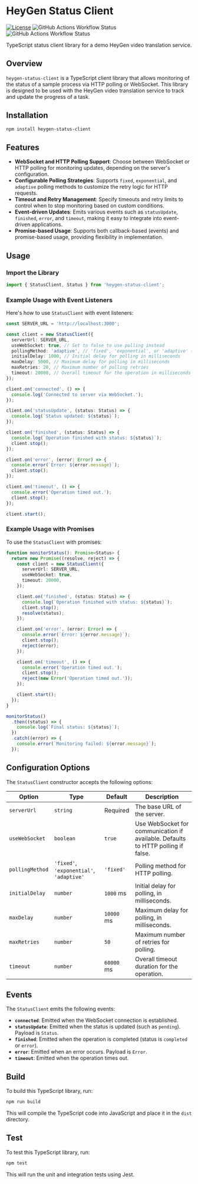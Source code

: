 
# HeyGen Status Client

[![License](https://img.shields.io/badge/license-Apache%202-blue)](https://www.apache.org/licenses/LICENSE-2.0) ![GitHub Actions Workflow Status](https://img.shields.io/github/actions/workflow/status/apratimshukla6/heygen-status-client/tests.yml?label=Tests) ![GitHub Actions Workflow Status](https://img.shields.io/github/actions/workflow/status/apratimshukla6/heygen-status-client/main.yml)

TypeScript status client library for a demo HeyGen video translation service.

## Overview

`heygen-status-client` is a TypeScript client library that allows monitoring of the status of a sample process via HTTP polling or WebSocket. This library is designed to be used with the HeyGen video translation service to track and update the progress of a task.

## Installation

```bash
npm install heygen-status-client
```

## Features

- **WebSocket and HTTP Polling Support**: Choose between WebSocket or HTTP polling for monitoring updates, depending on the server's configuration.
- **Configurable Polling Strategies**: Supports `fixed`, `exponential`, and `adaptive` polling methods to customize the retry logic for HTTP requests.
- **Timeout and Retry Management**: Specify timeouts and retry limits to control when to stop monitoring based on custom conditions.
- **Event-driven Updates**: Emits various events such as `statusUpdate`, `finished`, `error`, and `timeout`, making it easy to integrate into event-driven applications.
- **Promise-based Usage**: Supports both callback-based (events) and promise-based usage, providing flexibility in implementation.

## Usage

### Import the Library

```typescript
import { StatusClient, Status } from 'heygen-status-client';
```

### Example Usage with Event Listeners

Here's how to use `StatusClient` with event listeners:

```typescript
const SERVER_URL = 'http://localhost:3000';

const client = new StatusClient({
  serverUrl: SERVER_URL,
  useWebSocket: true, // Set to false to use polling instead
  pollingMethod: 'adaptive', // 'fixed', 'exponential', or 'adaptive' (used if useWebSocket is false)
  initialDelay: 1000, // Initial delay for polling in milliseconds
  maxDelay: 5000, // Maximum delay for polling in milliseconds
  maxRetries: 20, // Maximum number of polling retries
  timeout: 20000, // Overall timeout for the operation in milliseconds
});

client.on('connected', () => {
  console.log('Connected to server via WebSocket.');
});

client.on('statusUpdate', (status: Status) => {
  console.log(`Status updated: ${status}`);
});

client.on('finished', (status: Status) => {
  console.log(`Operation finished with status: ${status}`);
  client.stop();
});

client.on('error', (error: Error) => {
  console.error(`Error: ${error.message}`);
  client.stop();
});

client.on('timeout', () => {
  console.error('Operation timed out.');
  client.stop();
});

client.start();
```

### Example Usage with Promises

To use the `StatusClient` with promises:

```typescript
function monitorStatus(): Promise<Status> {
  return new Promise((resolve, reject) => {
    const client = new StatusClient({
      serverUrl: SERVER_URL,
      useWebSocket: true,
      timeout: 20000,
    });

    client.on('finished', (status: Status) => {
      console.log(`Operation finished with status: ${status}`);
      client.stop();
      resolve(status);
    });

    client.on('error', (error: Error) => {
      console.error(`Error: ${error.message}`);
      client.stop();
      reject(error);
    });

    client.on('timeout', () => {
      console.error('Operation timed out.');
      client.stop();
      reject(new Error('Operation timed out.'));
    });

    client.start();
  });
}

monitorStatus()
  .then((status) => {
    console.log(`Final status: ${status}`);
  })
  .catch((error) => {
    console.error(`Monitoring failed: ${error.message}`);
  });
```

## Configuration Options

The `StatusClient` constructor accepts the following options:

| Option          | Type     | Default | Description |
|-----------------|----------|---------|-------------|
| `serverUrl`     | `string` | Required | The base URL of the server. |
| `useWebSocket`  | `boolean` | `true` | Use WebSocket for communication if available. Defaults to HTTP polling if false. |
| `pollingMethod` | `'fixed'`, `'exponential'`, `'adaptive'` | `'fixed'` | Polling method for HTTP polling. |
| `initialDelay`  | `number` | `1000` ms | Initial delay for polling, in milliseconds. |
| `maxDelay`      | `number` | `10000` ms | Maximum delay for polling, in milliseconds. |
| `maxRetries`    | `number` | `50` | Maximum number of retries for polling. |
| `timeout`       | `number` | `60000` ms | Overall timeout duration for the operation. |

## Events

The `StatusClient` emits the following events:

- **`connected`**: Emitted when the WebSocket connection is established.
- **`statusUpdate`**: Emitted when the status is updated (such as `pending`). Payload is `Status`.
- **`finished`**: Emitted when the operation is completed (status is `completed` or `error`).
- **`error`**: Emitted when an error occurs. Payload is `Error`.
- **`timeout`**: Emitted when the operation times out.

## Build

To build this TypeScript library, run:

```bash
npm run build
```

This will compile the TypeScript code into JavaScript and place it in the `dist` directory.

## Test

To test this TypeScript library, run:

```bash
npm test
```

This will run the unit and integration tests using Jest.